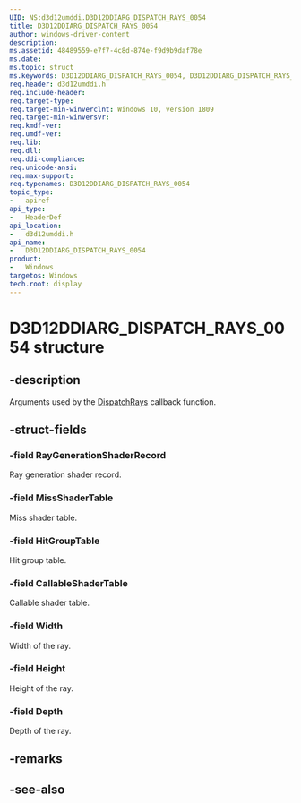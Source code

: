 ```yaml
---
UID: NS:d3d12umddi.D3D12DDIARG_DISPATCH_RAYS_0054
title: D3D12DDIARG_DISPATCH_RAYS_0054
author: windows-driver-content
description: 
ms.assetid: 48489559-e7f7-4c8d-874e-f9d9b9daf78e
ms.date: 
ms.topic: struct
ms.keywords: D3D12DDIARG_DISPATCH_RAYS_0054, D3D12DDIARG_DISPATCH_RAYS_0054, 
req.header: d3d12umddi.h
req.include-header:
req.target-type:
req.target-min-winverclnt: Windows 10, version 1809
req.target-min-winversvr:
req.kmdf-ver:
req.umdf-ver:
req.lib:
req.dll:
req.ddi-compliance:
req.unicode-ansi:
req.max-support:
req.typenames: D3D12DDIARG_DISPATCH_RAYS_0054
topic_type: 
-	apiref
api_type: 
-	HeaderDef
api_location: 
-	d3d12umddi.h
api_name: 
-	D3D12DDIARG_DISPATCH_RAYS_0054
product:
-	Windows
targetos: Windows
tech.root: display
---
```


# D3D12DDIARG_DISPATCH_RAYS_0054 structure

## -description

Arguments used by the [DispatchRays](nc-d3d12umddi-pfnd3d12ddi_dispatch_rays_0054.md) callback function.

## -struct-fields

### -field RayGenerationShaderRecord

Ray generation shader record.

### -field MissShaderTable

Miss shader table.

### -field HitGroupTable

Hit group table.

### -field CallableShaderTable

Callable shader table.

### -field Width

Width of the ray.

### -field Height

Height of the ray.

### -field Depth
 
Depth of the ray.

## -remarks

## -see-also
